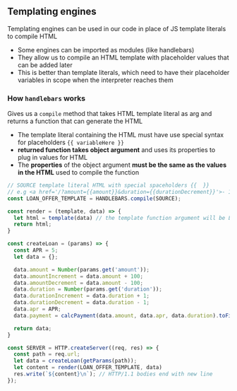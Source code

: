 ## Templating engines ##
Templating engines can be used in our code in place of JS template literals to compile HTML
- Some engines can be imported as modules (like handlebars)
- They allow us to compile an HTML template with placeholder values that can be added later
- This is better than template literals, which need to have their placeholder variables in scope when the interpreter reaches them

### How `handlebars` works ###
Gives us a `compile` method that takes HTML template literal as arg and returns a function that can generate the HTML
- The template literal containing the HTML must have use special syntax for placeholders `{{ variableHere }}`
- **returned function takes object argument** and uses its properties to plug in values for HTML
- The **properties** of the object argument **must be the same as the values in the HTML** used to compile the function

```javascript
// SOURCE template literal HTML with special spaceholders {{  }}
// e.g <a href='/?amount={{amount}}&duration={{durationDecrement}}'>- 1 year</a>
const LOAN_OFFER_TEMPLATE = HANDLEBARS.compile(SOURCE); 

const render = (template, data) => {
  let html = template(data) // the template function argument will be LOAN_OFFER_TEMPLATE
  return html;
}

const createLoan = (params) => {
  const APR = 5;
  let data = {};

  data.amount = Number(params.get('amount'));
  data.amountIncrement = data.amount + 100;
  data.amountDecrement = data.amount - 100;
  data.duration = Number(params.get('duration'));
  data.durationIncrement = data.duration + 1;
  data.durationDecrement = data.duration - 1;
  data.apr = APR;
  data.payment = calcPayment(data.amount, data.apr, data.duration).toFixed(2);

  return data;
}

const SERVER = HTTP.createServer((req, res) => {
  const path = req.url;
  let data = createLoan(getParams(path));
  let content = render(LOAN_OFFER_TEMPLATE, data)
  res.write(`${content}\n`); // HTTP/1.1 bodies end with new line
});
```
